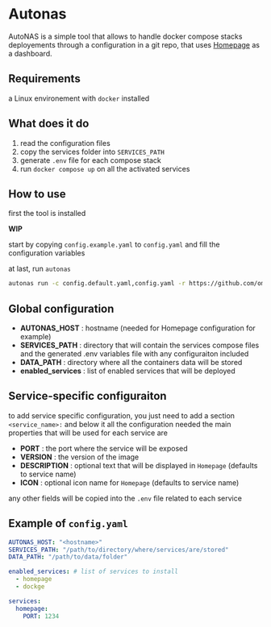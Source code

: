 # Autonas

AutoNAS is a simple tool that allows to handle docker compose stacks deployements through a configuration in a git repo, that uses [Homepage](https://gethomepage.dev/) as a dashboard.

## Requirements

a Linux environement with `docker` installed

## What does it do

1. read the configuration files
2. copy the services folder into `SERVICES_PATH`
3. generate `.env` file for each compose stack
4. run `docker compose up` on all the activated services

## How to use

first the tool is installed

**WIP**

start by copying `config.example.yaml` to `config.yaml` and fill the configuration variables

at last, run `autonas`

```bash
autonas run -c config.default.yaml,config.yaml -r https://github.com/omar-kada/autonas-config
```

## Global configuration

- **AUTONAS_HOST** : hostname (needed for Homepage configuration for example)
- **SERVICES_PATH** : directory that will contain the services compose files and the generated .env variables file with any configuraiton included
- **DATA_PATH** : directory where all the containers data will be stored
- **enabled_services** : list of enabled services that will be deployed

## Service-specific configuraiton

to add service specific configuration, you just need to add a section `<service_name>:` and below it all the configuration needed
the main properties that will be used for each service are

- **PORT** : the port where the service will be exposed
- **VERSION** : the version of the image
- **DESCRIPTION** : optional text that will be displayed in `Homepage` (defaults to service name)
- **ICON** : optional icon name for `Homepage` (defaults to service name)

any other fields will be copied into the `.env` file related to each service

## Example of `config.yaml`

```yaml
AUTONAS_HOST: "<hostname>"
SERVICES_PATH: "/path/to/directory/where/services/are/stored"
DATA_PATH: "/path/to/data/folder"

enabled_services: # list of services to install
  - homepage
  - dockge

services:
  homepage:
    PORT: 1234
```
